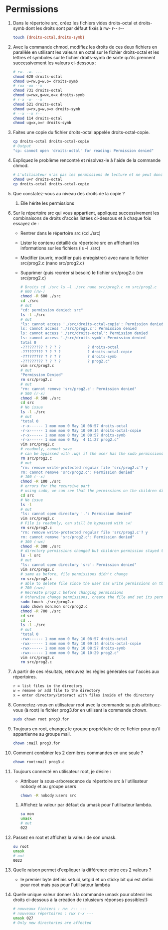 # Permissions

1.  Dans le répertoire src, créez les fichiers vides droits-octal et droits-symb dont les droits sont par défaut fixés à rw- r-- r--
    ```bash
    touch {droits-octal,droits-symb}
    ```
2.  Avec la commande chmod, modifiez les droits de ces deux fichiers en parallèle en utilisant les valeurs en octal sur le fichier droits-octal et les lettres et symboles sur le fichier droits-symb de sorte qu'ils prennent successivement les valeurs ci-dessous :
    ```bash
    # rw- -w- ---
    chmod 620 droits-octal
    chmod u=rw,g=w,o= droits-symb
    # rwx -wx --x
    chmod 731 droits-octal
    chmod u=rwx,g=wx,o=x droits-symb
    # r-x -w- --x
    chmod 521 droits-octal
    chmod u=rx,g=w,o=x droits-symb
    # --x --x r--
    chmod 114 droits-octal
    chmod ug=x,o=r droits-symb
    ```
3.  Faites une copie du fichier droits-octal appelée droits-octal-copie.
    ```bash
    cp droits-octal droits-octal-copie
    # Output
    "cp: cannot open 'droits-octal' for reading: Permission denied"
    ```
4.  Expliquez le problème rencontré et résolvez-le à l'aide de la commande chmod.
    ```bash
    # L'utilisateur n'as pas les permissions de lecture et ne peut donc pas copier le fichier
    chmod u+r droits-octal
    cp droits-octal droits-octal-copie
    ```
5.  Que constatez-vous au niveau des droits de la copie ?
    1.  Elle hérite les permissions
6.  Sur le répertoire src qui vous appartient, appliquez successivement les combinaisons de droits d'accès listées ci-dessous et à chaque fois essayez de :

    -   Rentrer dans le répertoire src (cd ./src)
    -   Lister le contenu détaillé du répertoire src en affichant les informations sur les fichiers (ls –l ./src)
    -   Modifier (ouvrir, modifier puis enregistrer) avec nano le fichier src/prog2.c (nano src/prog2.c)
    -   Supprimer (puis recréer si besoin) le fichier src/prog2.c (rm src/prog2.c)

        ```bash
        # Droits cd ./src ls –l ./src nano src/prog2.c rm src/prog2.c
        # 600 (rw-)
        chmod -R 600 ./src
        cd ./src
        # out
        "cd: permission denied: src"
        ls -l ./src
        # out
        "ls: cannot access './src/droits-octal-copie': Permission denied
        ls: cannot access './src/prog2.c': Permission denied
        ls: cannot access './src/droits-octal': Permission denied
        ls: cannot access './src/droits-symb': Permission denied
        total 0
        -????????? ? ? ? ?            ? droits-octal
        -????????? ? ? ? ?            ? droits-octal-copie
        -????????? ? ? ? ?            ? droits-symb
        -????????? ? ? ? ?            ? prog2.c"
        vim src/prog2.c
        # out
        "Permission Denied"
        rm src/prog2.c
        # out
        "rm: cannot remove 'src/prog2.c': Permission denied"
        # 500 (r-x)
        chmod -R 500 ./src
        cd src
        # No issue
        ls -l ./src
        # out
        "total 0
        -r-x------ 1 mon mon 0 May 10 08:57 droits-octal
        -r-x------ 1 mon mon 0 May 10 09:14 droits-octal-copie
        -r-x------ 1 mon mon 0 May 10 08:57 droits-symb
        -r-x------ 1 mon mon 0 May  4 11:27 prog2.c"
        vim src/prog2.c
        # readonly, cannot save
        # can be bypassed with :wq! if the user has the sudo permissions
        rm src/prog2.c
        # out
        "rm: remove write-protected regular file 'src/prog2.c'? y
        rm: cannot remove 'src/prog2.c': Permission denied"
        # 100 (--x)
        chmod -R 100 ./src
        # errors for the recursive part
        # using sudo, we can see that the permissions on the children didn't change
        cd src
        # No issue
        ls -l
        # out
        "ls: cannot open directory '.': Permission denied"
        vim src/prog2.c
        # File is readonly, can still be bypassed with :w!
        rm src/prog2.c
        "rm: remove write-protected regular file 'src/prog2.c'? y
        rm: cannot remove 'src/prog2.c': Permission denied"
        # 300 (-wx)
        chmod -R 300 ./src
        # directory permissions changed but children permission stayed the same since chmod cannot read files recursively
        ls -l src
        # out
        "ls: cannot open directory 'src': Permission denied"
        vim src/prog2.c
        # same as before, file permissions didn't change
        rm src/prog2.c
        # able to delete file since the user has write permissions on the folder
        # 700 (rwx)
        # Recreate prog2.c before changing permissions
        # Otherwise change permissions, create the file and set its permissions
        sudo touch ./src/prog2.c
        sudo chown mon:mon src/prog2.c
        chmod -R 700 ./src
        cd src
        cd ..
        ls -l ./src
        # out
        "total 0
        -rwx------ 1 mon mon 0 May 10 08:57 droits-octal
        -rwx------ 1 mon mon 0 May 10 09:14 droits-octal-copie
        -rwx------ 1 mon mon 0 May 10 08:57 droits-symb
        -rwx------ 1 mon mon 0 May 10 10:29 prog2.c"
        vim src/prog2.c
        rm src/prog2.c
        ```

7.  A partir de ces résultats, retrouvez les règles générales sur l'accès aux répertoires.
    ```md
    r = list files in the directory
    w = remove or add file to the directory
    x = enter directory/interact with files inside of the directory
    ```
8.  Connectez-vous en utilisateur root avec la commande su puis attribuez-vous (à root) le fichier prog3.for en utilisant la commande chown.
    ```bash
    sudo chown root prog3.for
    ```
9.  Toujours en root, changez le groupe propriétaire de ce fichier pour qu'il appartienne au groupe mail.
    ```bash
    chown :mail prog3.for
    ```
10. Comment combiner les 2 dernières commandes en une seule ?
    ```bash
    chown root:mail prog3.c
    ```
11. Toujours connecté en utilisateur root, je désire :
    -   Attribuer la sous-arborescence du répertoire src à l'utilisateur nobody et au groupe users
        ```bash
        chown -R nobody:users src
        ```
    1.  Affichez la valeur par défaut du umask pour l'utilisateur lambda.
        ```bash
        su mon
        umask
        # out
        022
        ```
12. Passez en root et affichez la valeur de son umask.
    ```bash
    su root
    umask
    # out
    0022
    ```
13. Quelle raison permet d'expliquer la différence entre ces 2 valeurs ?
    -   le premier byte definis setuid,setgid et un sticky bit qui est defini pour root mais pas pour l'utilisateur lambda
14. Quelle unique valeur donner à la commande umask pour obtenir les droits ci-dessous à la création de (plusieurs réponses possibles!):
    ```bash
    # nouveaux fichiers : rw- r-- ---
    # nouveaux répertoires : rwx r-x ---
    umask 027
    # Only new directories are affected
    ```
